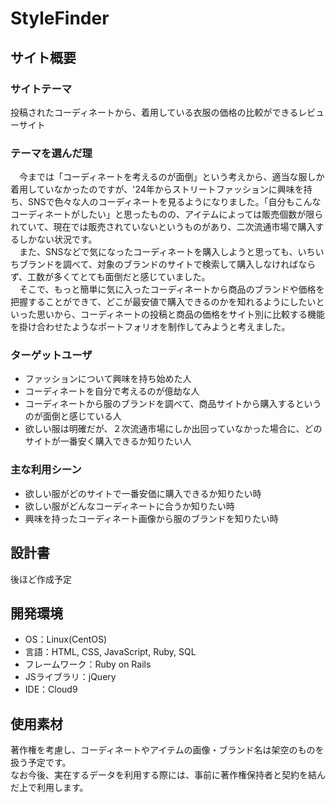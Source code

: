 # StyleFinder

## サイト概要
### サイトテーマ
投稿されたコーディネートから、着用している衣服の価格の比較ができるレビューサイト
​
### テーマを選んだ理
　今までは「コーディネートを考えるのが面倒」という考えから、適当な服しか着用していなかったのですが、'24年からストリートファッションに興味を持ち、SNSで色々な人のコーディネートを見るようになりました。「自分もこんなコーディネートがしたい」と思ったものの、アイテムによっては販売個数が限られていて、現在では販売されていないというものがあり、二次流通市場で購入するしかない状況です。<br />
　また、SNSなどで気になったコーディネートを購入しようと思っても、いちいちブランドを調べて、対象のブランドのサイトで検索して購入しなければならず、工数が多くてとても面倒だと感じていました。<br />
　そこで、もっと簡単に気に入ったコーディネートから商品のブランドや価格を把握することができて、どこが最安値で購入できるのかを知れるようにしたいといった思いから、コーディネートの投稿と商品の価格をサイト別に比較する機能を掛け合わせたようなポートフォリオを制作してみようと考えました。<br />

### ターゲットユーザ
* ファッションについて興味を持ち始めた人
* コーディネートを自分で考えるのが億劫な人
* コーディネートから服のブランドを調べて、商品サイトから購入するというのが面倒と感じている人
* 欲しい服は明確だが、２次流通市場にしか出回っていなかった場合に、どのサイトが一番安く購入できるか知りたい人

### 主な利用シーン
* 欲しい服がどのサイトで一番安価に購入できるか知りたい時
* 欲しい服がどんなコーディネートに合うか知りたい時
* 興味を持ったコーディネート画像から服のブランドを知りたい時

## 設計書
後ほど作成予定

## 開発環境
* OS：Linux(CentOS)
* 言語：HTML, CSS, JavaScript, Ruby, SQL
* フレームワーク：Ruby on Rails
* JSライブラリ：jQuery
* IDE：Cloud9

## 使用素材
著作権を考慮し、コーディネートやアイテムの画像・ブランド名は架空のものを扱う予定です。<br />
なお今後、実在するデータを利用する際には、事前に著作権保持者と契約を結んだ上で利用します。
